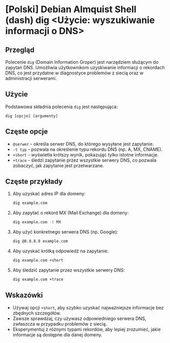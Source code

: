 # [Polski] Debian Almquist Shell (dash) dig <Użycie: wyszukiwanie informacji o DNS>

## Przegląd
Polecenie `dig` (Domain Information Groper) jest narzędziem służącym do zapytań DNS. Umożliwia użytkownikom uzyskiwanie informacji o rekordach DNS, co jest przydatne w diagnostyce problemów z siecią oraz w administracji serwerami.

## Użycie
Podstawowa składnia polecenia `dig` jest następująca:

```
dig [opcje] [argumenty]
```

## Częste opcje
- `@serwer` - określa serwer DNS, do którego wysyłane jest zapytanie.
- `-t typ` - pozwala na określenie typu rekordu DNS (np. A, MX, CNAME).
- `+short` - wyświetla krótszy wynik, pokazując tylko istotne informacje.
- `+trace` - śledzi zapytanie przez wszystkie serwery DNS, co pozwala zobaczyć, jak zapytanie jest przetwarzane.

## Częste przykłady
1. Aby uzyskać adres IP dla domeny:
   ```bash
   dig example.com
   ```

2. Aby zapytać o rekord MX (Mail Exchange) dla domeny:
   ```bash
   dig example.com -t MX
   ```

3. Aby użyć konkretnego serwera DNS (np. Google):
   ```bash
   dig @8.8.8.8 example.com
   ```

4. Aby uzyskać krótką odpowiedź na zapytanie:
   ```bash
   dig example.com +short
   ```

5. Aby śledzić zapytanie przez wszystkie serwery DNS:
   ```bash
   dig example.com +trace
   ```

## Wskazówki
- Używaj opcji `+short`, aby szybko uzyskać najważniejsze informacje bez zbędnych szczegółów.
- Zawsze sprawdzaj, czy używasz odpowiedniego serwera DNS, zwłaszcza w przypadku problemów z siecią.
- Eksperymentuj z różnymi typami rekordów, aby lepiej zrozumieć, jakie informacje są dostępne dla danej domeny.